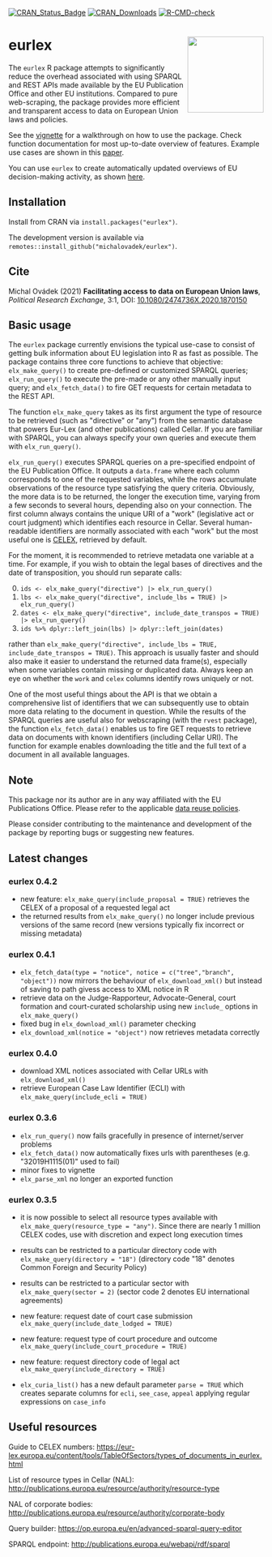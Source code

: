 [![CRAN\_Status\_Badge](http://www.r-pkg.org/badges/version/eurlex)](https://cran.r-project.org/package=eurlex)
[![CRAN\_Downloads](http://cranlogs.r-pkg.org/badges/grand-total/eurlex)](https://cran.r-project.org/package=eurlex)
[![R-CMD-check](https://github.com/michalovadek/eurlex/actions/workflows/check-standard.yaml/badge.svg)](https://github.com/michalovadek/eurlex/actions/workflows/check-standard.yaml)
# eurlex <img src="man/figures/logo.png" align="right" width="150" />

The `eurlex` R package attempts to significantly reduce the overhead associated with using SPARQL and REST APIs made available by the EU Publication Office and other EU institutions. Compared to pure web-scraping, the package provides more efficient and transparent access to data on European Union laws and policies.

See the [vignette](https://michalovadek.github.io/eurlex/articles/eurlexpkg.html) for a walkthrough on how to use the package. Check function documentation for most up-to-date overview of features. Example use cases are shown in this [paper](https://www.tandfonline.com/doi/full/10.1080/2474736X.2020.1870150).

You can use `eurlex` to create automatically updated overviews of EU decision-making activity, as shown [here](https://michalovadek.github.io/eulaw/).

## Installation
Install from CRAN via `install.packages("eurlex")`.

The development version is available via `remotes::install_github("michalovadek/eurlex")`.

## Cite
Michal Ovádek (2021) **Facilitating access to data on European Union laws**, *Political Research Exchange*, 3:1, DOI: [10.1080/2474736X.2020.1870150](https://www.tandfonline.com/doi/full/10.1080/2474736X.2020.1870150)

## Basic usage

The `eurlex` package currently envisions the typical use-case to consist of getting bulk information about EU legislation into R as fast as possible. The package contains three core functions to achieve that objective: `elx_make_query()` to create pre-defined or customized SPARQL queries; `elx_run_query()` to execute the pre-made or any other manually input query; and `elx_fetch_data()` to fire GET requests for certain metadata to the REST API.

The function `elx_make_query` takes as its first argument the type of resource to be retrieved (such as "directive" or "any") from the semantic database that powers Eur-Lex (and other publications) called Cellar. If you are familiar with SPARQL, you can always specify your own queries and execute them with `elx_run_query()`.

`elx_run_query()` executes SPARQL queries on a pre-specified endpoint of the EU Publication Office. It outputs a `data.frame` where each column corresponds to one of the requested variables, while the rows accumulate observations of the resource type satisfying the query criteria. Obviously, the more data is to be returned, the longer the execution time, varying from a few seconds to several hours, depending also on your connection. The first column always contains the unique URI of a "work" (legislative act or court judgment) which identifies each resource in Cellar. Several human-readable identifiers are normally associated with each "work" but the most useful one is [CELEX](https://eur-lex.europa.eu/content/tools/TableOfSectors/types_of_documents_in_eurlex.html), retrieved by default.

For the moment, it is recommended to retrieve metadata one variable at a time. For example, if you wish to obtain the legal bases of directives and the date of transposition, you should run separate calls:

0. `ids <- elx_make_query("directive") |> elx_run_query()`
1. `lbs <- elx_make_query("directive", include_lbs = TRUE) |> elx_run_query()`
2. `dates <- elx_make_query("directive", include_date_transpos = TRUE) |> elx_run_query()`
3. `ids %>% dplyr::left_join(lbs) |> dplyr::left_join(dates)`

rather than `elx_make_query("directive", include_lbs = TRUE, include_date_transpos = TRUE)`. This approach is usually faster and should also make it easier to understand the returned data frame(s), especially when some variables contain missing or duplicated data. Always keep an eye on whether the `work` and `celex` columns identify rows uniquely or not.

One of the most useful things about the API is that we obtain a comprehensive list of identifiers that we can subsequently use to obtain more data relating to the document in question. While the results of the SPARQL queries are useful also for webscraping (with the `rvest` package), the function `elx_fetch_data()` enables us to fire GET requests to retrieve data on documents with known identifiers (including Cellar URI). The function for example enables downloading the title and the full text of a document in all available languages.

## Note
This package nor its author are in any way affiliated with the EU Publications Office. Please refer to the applicable [data reuse policies](https://eur-lex.europa.eu/content/welcome/data-reuse.html).

Please consider contributing to the maintenance and development of the package by reporting bugs or suggesting new features.

## Latest changes

### eurlex 0.4.2

- new feature: `elx_make_query(include_proposal = TRUE)` retrieves the CELEX of a proposal of a requested legal act
- the returned results from `elx_make_query()` no longer include previous versions of the same record (new versions typically fix incorrect or missing metadata)

### eurlex 0.4.1

- `elx_fetch_data(type = "notice", notice = c("tree","branch", "object"))` now mirrors the behaviour of `elx_download_xml()` but instead of saving to path givess access to XML notice in R
- retrieve data on the Judge-Rapporteur, Advocate-General, court formation and court-curated scholarship using new `include_` options in `elx_make_query()`
- fixed bug in `elx_download_xml()` parameter checking
- `elx_download_xml(notice = "object")` now retrieves metadata correctly

### eurlex 0.4.0

- download XML notices associated with Cellar URLs with `elx_download_xml()`
- retrieve European Case Law Identifier (ECLI) with `elx_make_query(include_ecli = TRUE)`

### eurlex 0.3.6

- `elx_run_query()` now fails gracefully in presence of internet/server problems
- `elx_fetch_data()` now automatically fixes urls with parentheses (e.g. "32019H1115(01)" used to fail)
- minor fixes to vignette
- `elx_parse_xml` no longer an exported function

### eurlex 0.3.5

- it is now possible to select all resource types available with `elx_make_query(resource_type = "any")`. Since there are nearly 1 million CELEX codes, use with discretion and expect long execution times
- results can be restricted to a particular directory code with `elx_make_query(directory = "18")` (directory code "18" denotes Common Foreign and Security Policy)
- results can be restricted to a particular sector with `elx_make_query(sector = 2)` (sector code 2 denotes EU international agreements)

- new feature: request date of court case submission `elx_make_query(include_date_lodged = TRUE)`
- new feature: request type of court procedure and outcome `elx_make_query(include_court_procedure = TRUE)`
- new feature: request directory code of legal act `elx_make_query(include_directory = TRUE)`
- `elx_curia_list()` has a new default parameter `parse = TRUE` which creates separate columns for `ecli`, `see_case`, `appeal` applying regular expressions on `case_info`

## Useful resources
Guide to CELEX numbers: https://eur-lex.europa.eu/content/tools/TableOfSectors/types_of_documents_in_eurlex.html

List of resource types in Cellar (NAL): http://publications.europa.eu/resource/authority/resource-type

NAL of corporate bodies:
http://publications.europa.eu/resource/authority/corporate-body

Query builder:
https://op.europa.eu/en/advanced-sparql-query-editor

SPARQL endpoint:
http://publications.europa.eu/webapi/rdf/sparql
